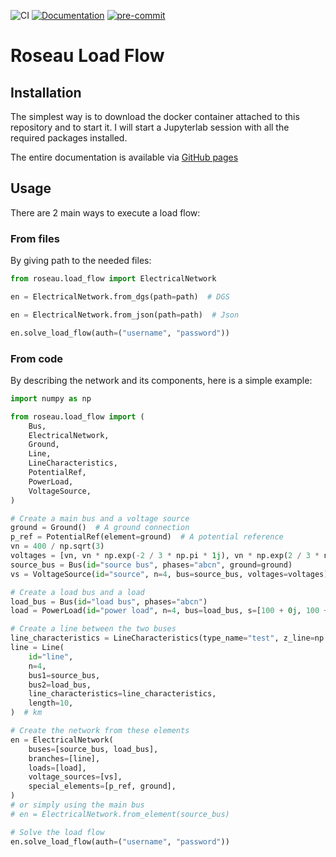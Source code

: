 ![CI](https://github.com/RoseauTechnologies/Roseau_Load_Flow/workflows/CI/badge.svg)
[![Documentation](https://github.com/RoseauTechnologies/Roseau_Load_Flow/actions/workflows/doc.yml/badge.svg)](https://github.com/RoseauTechnologies/Roseau_Load_Flow/actions/workflows/doc.yml)
[![pre-commit](https://github.com/RoseauTechnologies/Roseau_Load_Flow/actions/workflows/pre-commit.yml/badge.svg)](https://github.com/RoseauTechnologies/Roseau_Load_Flow/actions/workflows/pre-commit.yml)

# Roseau Load Flow #

## Installation ##

The simplest way is to download the docker container attached to this repository and to start it. I will start a
Jupyterlab session with all the required packages installed.

The entire documentation is available via [GitHub pages](https://roseautechnologies.github.io/Roseau_Load_Flow/)

## Usage ##

There are 2 main ways to execute a load flow:

### From files ###

By giving path to the needed files:

```python
from roseau.load_flow import ElectricalNetwork

en = ElectricalNetwork.from_dgs(path=path)  # DGS

en = ElectricalNetwork.from_json(path=path)  # Json

en.solve_load_flow(auth=("username", "password"))
```

### From code ###

By describing the network and its components, here is a simple example:

```python
import numpy as np

from roseau.load_flow import (
    Bus,
    ElectricalNetwork,
    Ground,
    Line,
    LineCharacteristics,
    PotentialRef,
    PowerLoad,
    VoltageSource,
)

# Create a main bus and a voltage source
ground = Ground()  # A ground connection
p_ref = PotentialRef(element=ground)  # A potential reference
vn = 400 / np.sqrt(3)
voltages = [vn, vn * np.exp(-2 / 3 * np.pi * 1j), vn * np.exp(2 / 3 * np.pi * 1j)]
source_bus = Bus(id="source bus", phases="abcn", ground=ground)
vs = VoltageSource(id="source", n=4, bus=source_bus, voltages=voltages)

# Create a load bus and a load
load_bus = Bus(id="load bus", phases="abcn")
load = PowerLoad(id="power load", n=4, bus=load_bus, s=[100 + 0j, 100 + 0j, 100 + 0j])

# Create a line between the two buses
line_characteristics = LineCharacteristics(type_name="test", z_line=np.eye(4, dtype=complex))
line = Line(
    id="line",
    n=4,
    bus1=source_bus,
    bus2=load_bus,
    line_characteristics=line_characteristics,
    length=10,
)  # km

# Create the network from these elements
en = ElectricalNetwork(
    buses=[source_bus, load_bus],
    branches=[line],
    loads=[load],
    voltage_sources=[vs],
    special_elements=[p_ref, ground],
)
# or simply using the main bus
# en = ElectricalNetwork.from_element(source_bus)

# Solve the load flow
en.solve_load_flow(auth=("username", "password"))
```

<!-- Local Variables: -->
<!-- mode: gfm -->
<!-- coding: utf-8-unix -->
<!-- ispell-local-dictionary: "british" -->
<!-- End: -->
